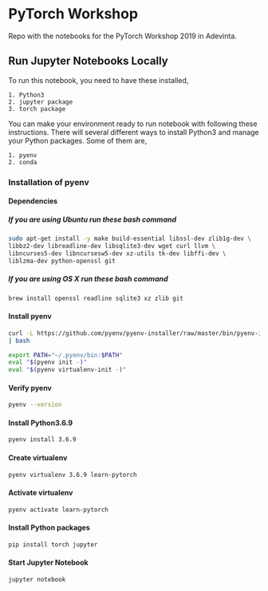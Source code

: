 # PyTorch Workshop

Repo with the notebooks for the PyTorch Workshop 2019 in Adevinta.

## Run Jupyter Notebooks Locally

To run this notebook, you need to have these installed,

	1. Python3
	2. jupyter package
	3. torch package

You can make your environment ready to run notebook with following these instructions. 
There will several different ways to install Python3 and manage your Python packages.
Some of them are,

	1. pyenv
	2. conda


### Installation of pyenv

#### Dependencies

##### If you are using Ubuntu run these bash command

```bash	
sudo apt-get install -y make build-essential libssl-dev zlib1g-dev \
libbz2-dev libreadline-dev libsqlite3-dev wget curl llvm \
libncurses5-dev libncursesw5-dev xz-utils tk-dev libffi-dev \
liblzma-dev python-openssl git
```

##### If you are using OS X run these bash command

```bash
brew install openssl readline sqlite3 xz zlib git
```

#### Install pyenv
```bash
curl -L https://github.com/pyenv/pyenv-installer/raw/master/bin/pyenv-installer \
| bash

export PATH="~/.pyenv/bin:$PATH"
eval "$(pyenv init -)"
eval "$(pyenv virtualenv-init -)"
```

#### Verify pyenv

```bash
pyenv --version 
```

#### Install Python3.6.9
```bash
pyenv install 3.6.9
```
#### Create virtualenv
```bash
pyenv virtualenv 3.6.9 learn-pytorch
```

#### Activate virtualenv
```bash
pyenv activate learn-pytorch
```

#### Install Python packages
```bash
pip install torch jupyter
```
#### Start Jupyter Notebook
```bash
jupyter notebook
```


